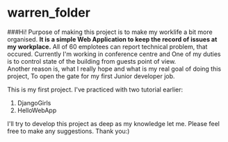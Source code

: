 # warren_folder

###Hi!
Purpose of making this project is to make my worklife a bit more organised. **It is a simple Web Application to keep the record of issues at my workplace.** All of 60 emplotees can report technical problem, that occured.
Currently I'm working in conference centre and
One of my duties is to control state of the building from guests point of view.  
Another reason is, what I really hope and what is my real goal of doing this project, 
To open the gate for my first Junior developer job. 

This is my first project. I've practiced with two tutorial earlier:
1. DjangoGirls
2. HelloWebApp

I'll try to develop this project as deep as my knowledge let me. Please feel free to make any suggestions. Thank you:)


